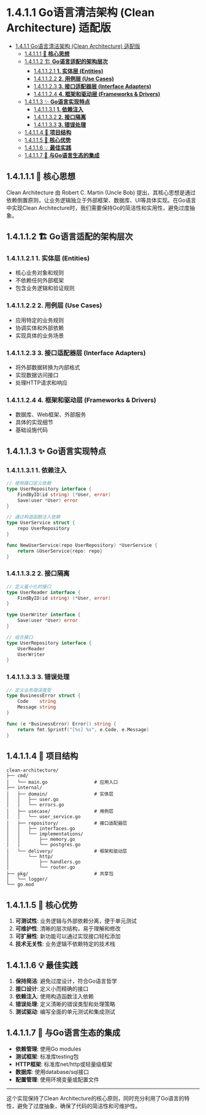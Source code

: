 # 1.4.1.1 Go语言清洁架构 (Clean Architecture) 适配版

<!-- TOC START -->
- [1.4.1.1 Go语言清洁架构 (Clean Architecture) 适配版](#go语言清洁架构-clean-architecture-适配版)
  - [1.4.1.1.1 🎯 **核心思想**](#🎯-**核心思想**)
  - [1.4.1.1.2 🏗️ **Go语言适配的架构层次**](#🏗️-**go语言适配的架构层次**)
    - [1.4.1.1.2.1 **1. 实体层 (Entities)**](#**1-实体层-entities**)
    - [1.4.1.1.2.2 **2. 用例层 (Use Cases)**](#**2-用例层-use-cases**)
    - [1.4.1.1.2.3 **3. 接口适配器层 (Interface Adapters)**](#**3-接口适配器层-interface-adapters**)
    - [1.4.1.1.2.4 **4. 框架和驱动层 (Frameworks & Drivers)**](#**4-框架和驱动层-frameworks-&-drivers**)
  - [1.4.1.1.3 ✨ **Go语言实现特点**](#✨-**go语言实现特点**)
    - [1.4.1.1.3.1 **1. 依赖注入**](#**1-依赖注入**)
    - [1.4.1.1.3.2 **2. 接口隔离**](#**2-接口隔离**)
    - [1.4.1.1.3.3 **3. 错误处理**](#**3-错误处理**)
  - [1.4.1.1.4 📁 **项目结构**](#📁-**项目结构**)
  - [1.4.1.1.5 🚀 **核心优势**](#🚀-**核心优势**)
  - [1.4.1.1.6 💡 **最佳实践**](#💡-**最佳实践**)
  - [1.4.1.1.7 🔄 **与Go语言生态的集成**](#🔄-**与go语言生态的集成**)
<!-- TOC END -->

## 1.4.1.1.1 🎯 **核心思想**

Clean Architecture 由 Robert C. Martin (Uncle Bob) 提出，其核心思想是通过依赖倒置原则，让业务逻辑独立于外部框架、数据库、UI等具体实现。在Go语言中实现Clean Architecture时，我们需要保持Go的简洁性和实用性，避免过度抽象。

## 1.4.1.1.2 🏗️ **Go语言适配的架构层次**

### 1.4.1.1.2.1 **1. 实体层 (Entities)**

- 核心业务对象和规则
- 不依赖任何外部框架
- 包含业务逻辑和验证规则

### 1.4.1.1.2.2 **2. 用例层 (Use Cases)**

- 应用特定的业务规则
- 协调实体和外部依赖
- 实现具体的业务场景

### 1.4.1.1.2.3 **3. 接口适配器层 (Interface Adapters)**

- 将外部数据转换为内部格式
- 实现数据访问接口
- 处理HTTP请求和响应

### 1.4.1.1.2.4 **4. 框架和驱动层 (Frameworks & Drivers)**

- 数据库、Web框架、外部服务
- 具体的实现细节
- 基础设施代码

## 1.4.1.1.3 ✨ **Go语言实现特点**

### 1.4.1.1.3.1 **1. 依赖注入**

```go
// 使用接口定义依赖
type UserRepository interface {
    FindByID(id string) (*User, error)
    Save(user *User) error
}

// 通过构造函数注入依赖
type UserService struct {
    repo UserRepository
}

func NewUserService(repo UserRepository) *UserService {
    return &UserService{repo: repo}
}

```

### 1.4.1.1.3.2 **2. 接口隔离**

```go
// 定义最小化的接口
type UserReader interface {
    FindByID(id string) (*User, error)
}

type UserWriter interface {
    Save(user *User) error
}

// 组合接口
type UserRepository interface {
    UserReader
    UserWriter
}

```

### 1.4.1.1.3.3 **3. 错误处理**

```go
// 定义业务错误类型
type BusinessError struct {
    Code    string
    Message string
}

func (e *BusinessError) Error() string {
    return fmt.Sprintf("[%s] %s", e.Code, e.Message)
}

```

## 1.4.1.1.4 📁 **项目结构**

```text
clean-architecture/
├── cmd/
│   └── main.go                 # 应用入口
├── internal/
│   ├── domain/                 # 实体层
│   │   ├── user.go
│   │   └── errors.go
│   ├── usecase/                # 用例层
│   │   └── user_service.go
│   ├── repository/             # 接口适配器层
│   │   ├── interfaces.go
│   │   └── implementations/
│   │       ├── memory.go
│   │       └── postgres.go
│   └── delivery/               # 框架和驱动层
│       └── http/
│           ├── handlers.go
│           └── router.go
├── pkg/                        # 共享包
│   └── logger/
└── go.mod

```

## 1.4.1.1.5 🚀 **核心优势**

1. **可测试性**: 业务逻辑与外部依赖分离，便于单元测试
2. **可维护性**: 清晰的层次结构，易于理解和修改
3. **可扩展性**: 新功能可以通过实现接口轻松添加
4. **技术无关性**: 业务逻辑不依赖特定的技术栈

## 1.4.1.1.6 💡 **最佳实践**

1. **保持简洁**: 避免过度设计，符合Go语言哲学
2. **接口设计**: 定义小而精确的接口
3. **依赖注入**: 使用构造函数注入依赖
4. **错误处理**: 定义清晰的错误类型和处理策略
5. **测试驱动**: 编写全面的单元测试和集成测试

## 1.4.1.1.7 🔄 **与Go语言生态的集成**

- **依赖管理**: 使用Go modules
- **测试框架**: 标准库testing包
- **HTTP框架**: 标准库net/http或轻量级框架
- **数据库**: 使用database/sql接口
- **配置管理**: 使用环境变量或配置文件

---

这个实现保持了Clean Architecture的核心原则，同时充分利用了Go语言的特性，避免了过度抽象，确保了代码的简洁性和可维护性。
